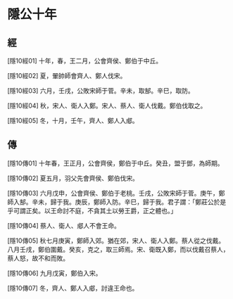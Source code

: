 # 隱公十年

## 經 <a name="01Yin10Jing"></a>

<a name="01Yin10Jing01">[隱10經01]</a> 十年，春，王二月，公會齊侯、鄭伯于中丘。

<a name="01Yin10Jing02">[隱10經02]</a> 夏，翬帥師會齊人、鄭人伐宋。

<a name="01Yin10Jing03">[隱10經03]</a> 六月，壬戌，公敗宋師于菅。辛未，取郜。辛巳，取防。

<a name="01Yin10Jing04">[隱10經04]</a> 秋，宋人、衛人入鄭。宋人、蔡人、衛人伐戴。鄭伯伐取之。

<a name="01Yin10Jing05">[隱10經05]</a> 冬，十月，壬午，齊人、鄭人入郕。

## 傳 <a name="01Yin10Zhuan"></a>

<a name="01Yin10Zhuan01">[隱10傳01]</a> 十年春，王正月，公會齊侯，鄭伯于中丘。癸丑，盟于鄧，為師期。

<a name="01Yin10Zhuan02">[隱10傳02]</a> 夏五月，羽父先會齊侯、鄭伯伐宋。

<a name="01Yin10Zhuan03">[隱10傳03]</a> 六月戊申，公會齊侯、鄭伯于老桃。壬戌，公敗宋師于菅。庚午，鄭師入郜。辛未，歸于我。庚辰，鄭師入防。辛巳，歸于我。君子謂：「鄭莊公於是乎可謂正矣。以王命討不庭，不貪其土以勞王爵，正之體也。」

<a name="01Yin10Zhuan04">[隱10傳04]</a> 蔡人、衛人、郕人不會王命。

<a name="01Yin10Zhuan05">[隱10傳05]</a> 秋七月庚寅，鄭師入郊。猶在郊，宋人、衛人入鄭。蔡人從之伐戴。八月壬戌，鄭伯圍戴。癸亥，克之，取三師焉。宋、衛既入鄭，而以伐戴召蔡人，蔡人怒，故不和而敗。

<a name="01Yin10Zhuan06">[隱10傳06]</a> 九月戊寅，鄭伯入宋。

<a name="01Yin10Zhuan07">[隱10傳07]</a> 冬，齊人、鄭人入郕，討違王命也。

